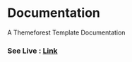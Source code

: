 # Documentation
A Themeforest Template Documentation

### See Live : <a href="safesyntax.github.io/doc">Link</a>
